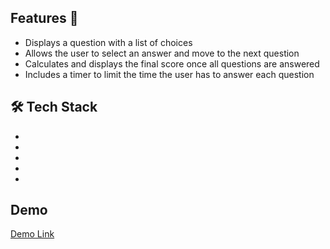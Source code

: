 

## Features 🌟
- Displays a question with a list of choices
- Allows the user to select an answer and move to the next question
- Calculates and displays the final score once all questions are answered
- Includes a timer to limit the time the user has to answer each question


## 🛠️ Tech Stack
- 
- 
- 
- 
- 

## Demo

[Demo Link](eclectic-boba-c67d6b.netlify.app/)
